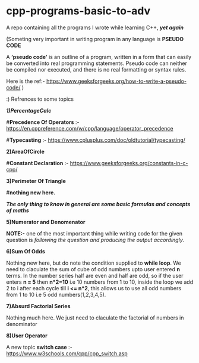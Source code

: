# cpp-programs-basic-to-adv
A repo containing all the programs I wrote while learning C++, _**yet again**_

(Someting very important in writing program in any language is **PSEUDO CODE**

A **‘pseudo code’** is an outline of a program,
written in a form that can easily be converted into real programming statements. Pseudo
code can neither be compiled nor executed, and there is no real formatting or syntax
rules.

Here is the ref:- https://www.geeksforgeeks.org/how-to-write-a-pseudo-code/
)

:) Refrences to some topics

**_1)PercentageCalc_**

#**Precedence Of Operators** :- https://en.cppreference.com/w/cpp/language/operator_precedence 

#**Typecasting**  :- https://www.cplusplus.com/doc/oldtutorial/typecasting/

**2)AreaOfCircle**

#**Constant Declaration** :- https://www.geeksforgeeks.org/constants-in-c-cpp/

**3)Perimeter Of Triangle**

#**nothing new here.**

_**The only thing to know in general are some basic formulas and concepts of maths**_

**5)Numerator and Denomenator**

**NOTE:-** one of the most important thing while writing code for the given question is _following the question and producing the output accordingly_.

**6)Sum Of Odds**

Nothing new here, but do note the condition supplied to **while loop**. We need to claculate the sum of cube of odd numbers upto user entered **n** terms.
In the number series half are even and half are odd, so if the user enters **n = 5** then **n*2=10** i.e 10 numbers from 1 to 10, inside the loop we add 2 to i after each cycle till **i <= n*2**, this allows us to use all odd numbers from 1 to 10 i.e 5 odd numbers(1,2,3,4,5).

**7)Absurd Factorial Series**

Nothing much here. We just need to claculate the factorial of  numbers in denominator

**8)User Operator**

A new topic  **switch case** :- https://www.w3schools.com/cpp/cpp_switch.asp
